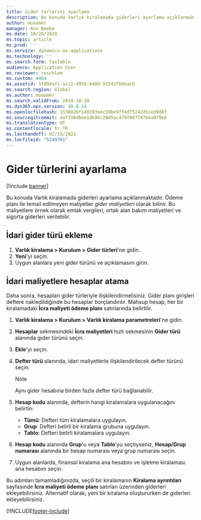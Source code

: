 ```yaml
---
title: Gider türlerini ayarlama
description: Bu konuda Varlık kiralamada giderleri ayarlama açıklanmaktadır.
author: moaamer
manager: Ann Beebe
ms.date: 10/28/2020
ms.topic: article
ms.prod: ''
ms.service: dynamics-ax-applications
ms.technology: ''
ms.search.form: TaxTable
audience: Application User
ms.reviewer: roschlom
ms.custom: 4464
ms.assetid: 5f89daf1-acc2-4959-b48d-91542fb6bacb
ms.search.region: Global
ms.author: moaamer
ms.search.validFrom: 2019-10-28
ms.dyn365.ops.version: 10.0.14
ms.openlocfilehash: 1538826f140393eec59be9ff4df5242d5ced9d8f
ms.sourcegitcommit: eaf330dbee1db96c20d5ac479f007747bea079eb
ms.translationtype: HT
ms.contentlocale: tr-TR
ms.lasthandoff: 02/15/2021
ms.locfileid: "5249761"
---
```

# <a name="set-up-expense-types"></a>Gider türlerini ayarlama

[!include [banner](../includes/banner.md)]

Bu konuda Varlık kiralamada giderleri ayarlama açıklanmaktadır. Ödeme planı ile temsil edilmeyen maliyetler *gider maliyetleri* olarak bilinir. Bu maliyetlere örnek olarak emlak vergileri, ortak alan bakım maliyetleri ve sigorta giderleri verilebilir.

## <a name="add-an-administrative-expense-type"></a>İdari gider türü ekleme

1. **Varlık kiralama \> Kurulum \> Gider türleri**'ne gidin.
2. **Yeni**'yi seçin.
3. Uygun alanlara yeni gider türünü ve açıklamasını girin.

## <a name="assign-accounts-to-administrative-costs"></a>İdari maliyetlere hesaplar atama

Daha sonra, hesapları gider türleriyle ilişkilendirmelisiniz. Gider planı girişleri deftere nakledildiğinde bu hesaplar borçlandırılır. Mahsup hesap, her bir kiralamadaki **İcra maliyeti ödeme planı** satırlarında belirtilir.

1. **Varlık kiralama \> Kurulum \> Varlık kiralama parametreleri**'ne gidin.
2. **Hesaplar** sekmesindeki **İcra maliyetleri** hızlı sekmesinin **Gider türü** alanında gider türünü seçin.
3. **Ekle**'yi seçin.
4. **Defter türü** alanında, idari maliyetlerle ilişkilendirilecek defter türünü seçin.

    > [!NOTE]
    > Aynı gider hesabına birden fazla defter türü bağlanabilir.

5. **Hesap kodu** alanında, defterin hangi kiralamalara uygulanacağını belirtin:

    - **Tümü**: Defteri tüm kiralamalara uygulayın.
    - **Grup**: Defteri belirli bir kiralama grubuna uygulayın.
    - **Tablo**: Defteri belirli kiralamalara uygulayın.

6. **Hesap kodu** alanında **Grup**'u veya **Tablo**'yu seçtiyseniz, **Hesap/Grup numarası** alanında bir hesap numarası veya grup numarası seçin.
7. Uygun alanlarda, finansal kiralama ana hesabını ve işletme kiralaması ana hesabını seçin.

Bu adımları tamamladığınızda, seçili bir kiralamanın **Kiralama ayrıntıları** sayfasınde **İcra maliyeti ödeme planı** satırları üzerinden giderleri ekleyebilirsiniz. Alternatif olarak, yeni bir kiralama oluştururken de giderleri ekleyebilirsiniz.


[!INCLUDE[footer-include](../../includes/footer-banner.md)]
